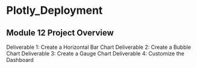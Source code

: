 # Plotly_Deployment
Module 12
Project Overview
-
Deliverable 1: Create a Horizontal Bar Chart
Deliverable 2: Create a Bubble Chart
Deliverable 3: Create a Gauge Chart
Deliverable 4: Customize the Dashboard
